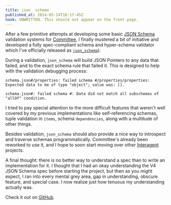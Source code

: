 ```yaml
---
title: json_ schema
published_at: 2014-05-24T16:17:45Z
hook: UNWRITTEN. This should not appear on the front page.
---
```


After a few primitive attempts at developing some basic [JSON
Schema][json-schema] validation systems for [Committee][committee-github], I
finally mustered a bit of initiative and developed a fully spec-compliant
schema and hyper-schema validator which I've officially released as
[`json_schema`][json-schema-github]).

During a validation, `json_schema` will build JSON Pointers to any data that
failed, and to the exact schema rule that failed it. This is designed to help
with the validation debugging process:

```
schema.json#/properties: failed schema #/properties/properties: Expected data to be of type "object"; value was: [].

schema.json#: failed schema #: Data did not match all subschemas of "allOf" condition.
```

I tried to pay special attention to the more difficult features that weren't
well covered by my previous implementations like self-referencing schemas,
tuple validation in `items`, schema `dependencies`, along with a multitude of
other things.

Besides validation, `json_schema` should also provide a nice way to introspect
and traverse schemas programmatically. Committee's already been reworked to use
it, and I hope to soon start moving over other [Interagent][interagent]
projects.

A final thought: there is no better way to understand a spec than to write an
implementation for it. I thought that I had an okay understanding the V4 JSON
Schema spec before starting the project, but then as you might expect, I ran
into every mental grey area, gap in understanding, obscure feature, and special
case. I now realize just how tenuous my understanding actually was.

Check it out on [GitHub][json-schema-github].

[committee-github]: https://github.com/interagent/committee
[interagent]: https://github.com/interagent
[json-schema]: http://json-schema.org/
[json-schema-github]: https://github.com/brandur/json_schema
